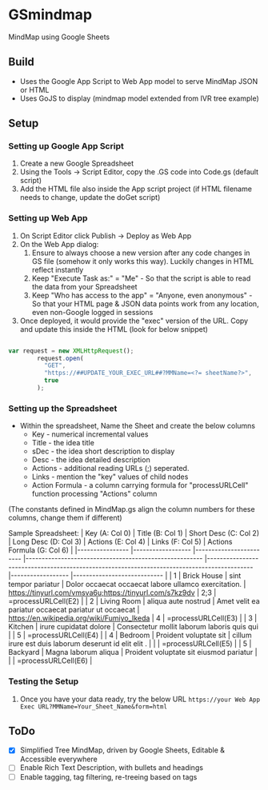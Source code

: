 # GSmindmap #
MindMap using Google Sheets

## Build ##
- Uses the Google App Script to Web App model to serve MindMap JSON or HTML
- Uses GoJS to display (mindmap model extended from IVR tree example)

## Setup ##
### Setting up Google App Script ###
1. Create a new Google Spreadsheet
2. Using the Tools -> Script Editor, copy the .GS code into Code.gs (default script)
3. Add the HTML file also inside the App script project (if HTML filename needs to change, update the doGet script)


### Setting up Web App ###

1. On Script Editor click Publish -> Deploy as Web App
2. On the Web App dialog:
    1. Ensure to always choose a new version after any code changes in GS file (somehow it only works this way). Luckily changes in HTML reflect instantly
    2. Keep "Execute Task as:" = "Me" - So that the script is able to read the data from your Spreadsheet
    3. Keep "Who has access to the app" = "Anyone, even anonymous" - So that your HTML page & JSON data points work from any location, even non-Google logged in sessions
3. Once deployed, it would provide the "exec" version of the URL. Copy and update this inside the HTML (look for below snippet)

```javascript

var request = new XMLHttpRequest();
        request.open(
          "GET",
          "https://##UPDATE_YOUR_EXEC_URL##?MMName=<?= sheetName?>",
          true
        );
```

### Setting up the Spreadsheet ###
- Within the spreadsheet, Name the Sheet and create the below columns
    - Key - numerical incremental values
    - Title - the idea title
    - sDec - the idea short description to display
    - Desc - the idea detailed description
    - Actions - additional reading URLs (;) seperated. 
    - Links - mention the "key" values of child nodes
    - Action Formula - a column carrying formula for "processURLCell" function processing "Actions" column

(The constants defined in MindMap.gs align the column numbers for these columns, change them if different)

Sample Spreadsheet:
| Key (A: Col 0) 	| Title (B: Col 1) 	| Short Desc (C: Col 2)  	| Long Desc (D: Col 3)                                  	| Actions (E: Col 4)                                                                         	| Links (F: Col 5) 	| Actions Formula (G: Col 6) 	|
|----------------	|------------------	|------------------------	|-------------------------------------------------------	|--------------------------------------------------------------------------------------------	|------------------	|----------------------------	|
| 1              	| Brick House      	| sint tempor pariatur   	| Dolor occaecat occaecat labore ullamco exercitation.  	| https://tinyurl.com/vmsva6u;https://tinyurl.com/s7kz9dv 	| 2;3              	| =processURLCell(E2)        	|
| 2              	| Living Room      	| aliqua aute nostrud    	| Amet velit ea pariatur occaecat pariatur ut occaecat  	| https://en.wikipedia.org/wiki/Fumiyo_Ikeda                                     	| 4                	| =processURLCell(E3)        	|
| 3              	| Kitchen          	| irure cupidatat dolore 	| Consectetur mollit laborum laboris quis qui           	|                                                                                            	| 5                	| =processURLCell(E4)        	|
| 4              	| Bedroom          	| Proident voluptate sit 	| cillum irure est duis laborum deserunt id elit elit . 	|                                                                                            	|                  	| =processURLCell(E5)        	|
| 5              	| Backyard         	| Magna laborum aliqua   	| Proident voluptate sit eiusmod pariatur               	|                                                                                            	|                  	| =processURLCell(E6)        	|

### Testing the Setup ###
1. Once you have your data ready, try the below URL
`https://your Web App Exec URL?MMName=Your_Sheet_Name&form=html`

## ToDo ##
- [x] Simplified Tree MindMap, driven by Google Sheets, Editable & Accessible everywhere 
- [ ] Enable Rich Text Description, with bullets and headings
- [ ] Enable tagging, tag filtering, re-treeing based on tags
